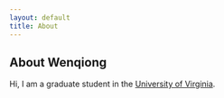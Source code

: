 ```yaml
---
layout: default
title: About
---
```


## About Wenqiong

Hi, I am a graduate student in the [University of Virginia](http://www.virginia.edu/).

